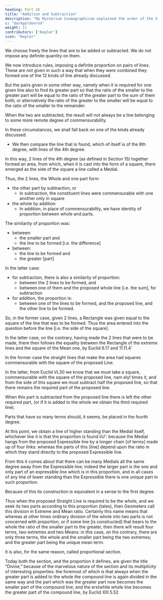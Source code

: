```yaml
---
heading: Part 26
title: "Addition and Subtraction"
description: "My Mysterium Cosmographicum explained the order of the 5 solids in the world"
c: "darkgoldenrod"
weight: 11
contributors: ['Kepler']
icon: "Kepler"
---
```



<!-- XVI Definition and Comparison -->

<!-- These [areas] might suffice us for establishing the degrees of constructions by which the sides of the figures which we need for the study of Harmony are distinguished, if there were not other properties as well as those mentioned, or rather if the properties so far mentioned were not preceded by others that are nobler by which the degrees of knowable constructions are multiplied. -->

We choose freely the lines that are to be added or subtracted. We do not impose any definite quantity on them. 

We now introduce rules, imposing a definite proportion on pairs of lines. These are not given in such a way that when they were combined they formed one of the 12 kinds of line already discussed. 

But the pairs given in some other way, namely when it is required for one given line also to find its greater part so
that the ratio of the smaller to the greater part will be equal to the ratio of the greater part to the sum of them both; or alternatively the ratio of the greater to the smaller will be equal to the ratio of the smaller to the remainder. 

When the two are subtracted, the result will not always be a line belonging to some more remote degree of commensurability.

In these circumstances, we shall fall back on one of the kinds already discussed.
- We then compare the line that is found, which of itself is of the 8th degree, with lines of the 4th degree.

In this way, 2 lines of the 4th degree (as defined in Section 15) together formed an area, from which, when it is cast into the form of a square, there emerged as the side of the square a line called a Medial.

Thus, the 2 lines, the Whole and one part form:
- the other part by subtraction, or
  - In subtraction, the constituent lines were commensurable with one another only in square
- the whole by addition
  - In addition, in place of commensurability, we have identity of proportion between whole and parts. 

The similarity of proportion was:
- between:
  - the smaller part and
  - the line to be formed [i.e. the difference]
- between:
  - the line to be formed and
  - the greater [part]

In the latter case:
- for subtraction, there is also a similarity of proportion:
  - between the 2 lines to be formed, and
  - between one of them and the proposed whole line [i.e. the sum], for subtraction
- for addition, the proportion is:
  - between one of the lines to be formed, and the proposed line, and the other line to be formed.

So, in the former case, given 2 lines, a Rectangle was given equal to the square of the line that was to be formed. Thus the area entered into the question before the line [i.e. the side of the square].

In the latter case, on the contrary, having made the 2 lines that were to be made, there then follows the equality between the Rectangle of the extreme lines and the square of the Mean one, by Euclid 6.17 and 11.11.4'

In the former case the straight lines that make the area had squares commensurable with the square of the proposed Line.

In the latter, from Euclid VL30 we know that we must take a square, commensurable with the square of the proposed line, nam ely! times it, and from the side of this square we must subtract half the proposed line, so that there remains the required part of the proposed line.

When this part is subtracted from the proposed line there is left the other required part, (or if it is added to the whole we obtain the third required line).

Parts that have so many terms should, it seems, be placed in the fourth degree.

At this point, we obtain a line of higher standing than the Medial itself, whichever line it is that the proportion is found iiU': because the Medial hangs from the proposed Expressible line by a longer chain [of terms] made up of four links: whereas the parts of this [line] depend upon the ratio in which they stand directly to the proposed Expressible line. 

From this it comes about that there can be many Medials all the same degree away from the Expressible line; indeed the larger part is the one and only part of an expressible line which is in this proportion, and in all cases of any line of lower standing than the Expressible there is one unique part in such proportion. 

Because of this its construction is equivalent in a sense to the first degree.

Thus when the proposed Straight Line is required to be the whole, and we seek its two parts according to this proportion {tales), then Geometers call this division in Extreme and Mean ratio. Certainly this name means that whereas at other times ordinary division of the whole into two parts is not concerned with proportion, or if some line [is constructed] that bears to the whole the ratio of the smaller part to the greater, then there will result four terms, two extremes and two
Means: in this case, on the contrary, there are only three terms, the
whole and the smaller part being the two extremes; and the greater
part being the unique mean term.


It is also, for the same reason, called proportional section.

Today both the section, and the proportion it defines, are given the title “Divine,” because of the marvelous nature of the section and its multiplicity of interesting properties: the foremost of which is that always when the greater part is added to the whole the compound line is again divided in the same way and the part which was the greater part now becomes the smaller part of the compound line; and the erstwhile whole line becomes the greater part of the compound line, by
Euclid XIII.5.52


